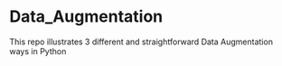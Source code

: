 # Data_Augmentation
This repo illustrates 3 different and straightforward Data Augmentation ways in Python
